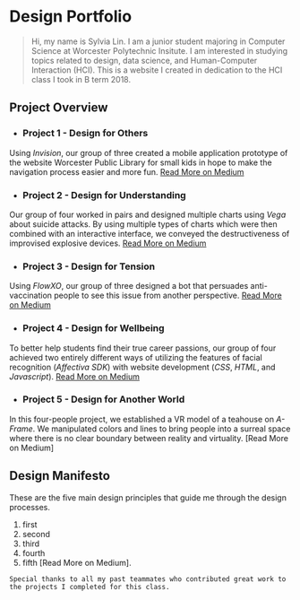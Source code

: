 # Design Portfolio
> Hi, my name is Sylvia Lin. 
I am a junior student majoring in Computer Science at Worcester Polytechnic Insitute. I am interested in studying topics related to design, data science, and Human-Computer Interaction (HCI). This is a website I created in dedication to the HCI class I took in B term 2018.

## Project Overview

- ### Project 1 - **Design for Others**
Using _Invision_, our group of three created a mobile application prototype of the website Worcester Public Library for small kids in hope to make the navigation process easier and more fun.
[Read More on Medium](https://medium.com/@huntercaouette/designing-for-others-a064161b2284)
- ### Project 2 - **Design for Understanding**
Our group of four worked in pairs and designed multiple charts using _Vega_ about suicide attacks. By using multiple types of charts which were then combined with an interactive interface, we conveyed the destructiveness of improvised explosive devices. 
[Read More on Medium](https://medium.com/@sylvia7lin/design-document-design-for-understanding-2df6a4110758)
- ### Project 3 - **Design for Tension**
Using _FlowXO_, our group of three designed a bot that persuades anti-vaccination people to see this issue from another perspective. 
[Read More on Medium](https://medium.com/@sylvia7lin/design-for-tension-45ed1617a20c)
- ### Project 4 - **Design for Wellbeing**
To better help students find their true career passions, our group of four achieved two entirely different ways of utilizing the features of facial recognition (_Affectiva SDK_) with website development (_CSS_, _HTML_, and _Javascript_). 
[Read More on Medium](https://medium.com/@sylvia7lin/design-reflection-design-for-well-being-44d1ec591f94)
- ### Project 5 - **Design for Another World**
In this four-people project, we established a VR model of a teahouse on _A-Frame_. We manipulated colors and lines to bring people into a surreal space where there is no clear boundary between reality and virtuality. 
[Read More on Medium]


## Design Manifesto
These are the five main design principles that guide me through the design processes.
1. first
2. second
3. third 
4. fourth
5. fifth
[Read More on Medium]. 
  

`Special thanks to all my past teammates who contributed great work to the projects I completed for this class.`
